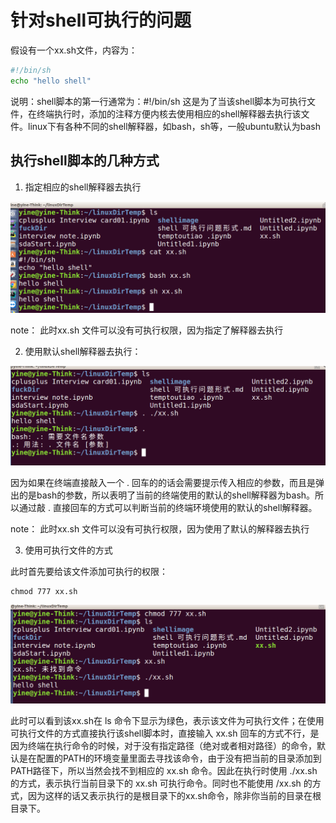 # 针对shell可执行的问题

假设有一个xx.sh文件，内容为：

```sh
#!/bin/sh
echo "hello shell"
```

说明：shell脚本的第一行通常为：#!/bin/sh
这是为了当该shell脚本为可执行文件，在终端执行时，添加的注释方便内核去使用相应的shell解释器去执行该文件。linux下有各种不同的shell解释器，如bash，sh等，一般ubuntu默认为bash

## 执行shell脚本的几种方式

1. 指定相应的shell解释器去执行

![指定解释器去执行该sh文件](./01.png)

note： 此时xx.sh 文件可以没有可执行权限，因为指定了解释器去执行

2. 使用默认shell解释器去执行：

![默认解释器去执行该sh文件](./02.png)

因为如果在终端直接敲入一个 . 回车的的话会需要提示传入相应的参数，而且是弹出的是bash的参数，所以表明了当前的终端使用的默认的shell解释器为bash。所以通过敲 . 直接回车的方式可以判断当前的终端环境使用的默认的shell解释器。

note： 此时xx.sh 文件可以没有可执行权限，因为使用了默认的解释器去执行

3. 使用可执行文件的方式

此时首先要给该文件添加可执行的权限：

```shell
chmod 777 xx.sh
```

![可执行文件的方式](./03.png)

此时可以看到该xx.sh在 ls 命令下显示为绿色，表示该文件为可执行文件；在使用可执行文件的方式直接执行该shell脚本时，直接输入 xx.sh 回车的方式不行，是因为终端在执行命令的时候，对于没有指定路径（绝对或者相对路径）的命令，默认是在配置的PATH的环境变量里面去寻找该命令，由于没有把当前的目录添加到PATH路径下，所以当然会找不到相应的 xx.sh 命令。因此在执行时使用 ./xx.sh  的方式，表示执行当前目录下的 xx.sh 可执行命令。同时也不能使用 /xx.sh 的方式，因为这样的话又表示执行的是根目录下的xx.sh命令，除非你当前的目录在根目录下。


